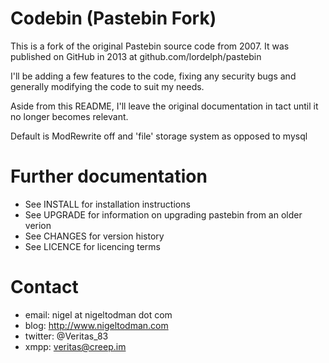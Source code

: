 Codebin (Pastebin Fork)
========

This is a fork of the original Pastebin source code from 2007. It was
published on GitHub in 2013 at github.com/lordelph/pastebin

I'll be adding a few features to the code, fixing any security bugs and
generally modifying the code to suit my needs.

Aside from this README, I'll leave the original documentation in tact until
it no longer becomes relevant.

Default is ModRewrite off and 'file' storage system as opposed to mysql

Further documentation
=====================
* See INSTALL for installation instructions
* See UPGRADE for information on upgrading pastebin from an older verion
* See CHANGES for version history
* See LICENCE for licencing terms

Contact
=======
* email: nigel at nigeltodman dot com
* blog: http://www.nigeltodman.com
* twitter: @Veritas_83
* xmpp: veritas@creep.im








